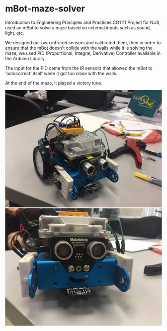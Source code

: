 # mBot-maze-solver
Introduction to Engineering Principles and Practices CG1111 Project for NUS, used an mBot to solve a maze based on external inputs such as sound, light, etc.

We designed our own infrared sensors and calibrated them, then in order to ensure that the mBot doesn't collide with the walls while it is solving the maze, we used PID (Proportional, Integral, Derivative) Controller available in the Arduino Library. 

The input for the PID came from the IR sensors that allowed the mBot to 'autocorrect' itself when it got too close with the walls.

At the end of the maze, it played a victory tune.

![Robot Side Picture](https://raw.githubusercontent.com/andyrobert3/mBot-maze-solver/master/Robot%20Side%20Pic.jpeg)
![Robot Front Picture](https://raw.githubusercontent.com/andyrobert3/mBot-maze-solver/master/Robot%20Front%20Pic.jpeg)
